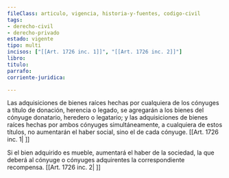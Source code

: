 ```yaml
---
fileClass: articulo, vigencia, historia-y-fuentes, codigo-civil
tags:
- derecho-civil
- derecho-privado
estado: vigente
tipo: multi
incisos: ["[[Art. 1726 inc. 1]]", "[[Art. 1726 inc. 2]]"]
libro:
titulo:
parrafo:
corriente-juridica:

---
```

Las adquisiciones de bienes raíces hechas por cualquiera de los cónyuges a título de donación, herencia o legado, se agregarán a los bienes del cónyuge donatario, heredero o legatario; y las adquisiciones de bienes raíces hechas por ambos cónyuges simultáneamente, a cualquiera de estos títulos, no aumentarán el haber social, sino el de cada cónyuge. [[Art. 1726 inc. 1| ]]

Si el bien adquirido es mueble, aumentará el haber de la sociedad, la que deberá al cónyuge o cónyuges adquirentes la correspondiente recompensa. [[Art. 1726 inc. 2| ]]